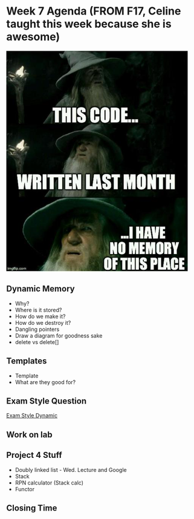 # Week 7 Agenda (FROM F17, Celine taught this week because she is awesome)
![Image](../.other/pictures/gandalf.jpg)

## Dynamic Memory
- Why?
- Where is it stored?
- How do we make it?
- How do we destroy it?
- Dangling pointers
- Draw a diagram for goodness sake
- delete vs delete[]

## Templates
- Template <typename potato>
- What are they good for?


## Exam Style Question
[Exam Style Dynamic](https://docs.google.com/document/d/1zWrQ9T8cBRsu4WPcPwwPSo4iqftir54eu-E8B4Pe14c/edit)

## Work on lab

## Project 4 Stuff
- Doubly linked list - Wed. Lecture and Google
- Stack
- RPN calculator (Stack calc)
- Functor


## Closing Time
